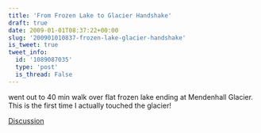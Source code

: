 ```yaml
---
title: 'From Frozen Lake to Glacier Handshake'
draft: true
date: 2009-01-01T08:37:22+00:00
slug: '200901010837-frozen-lake-glacier-handshake'
is_tweet: true
tweet_info:
  id: '1089087035'
  type: 'post'
  is_thread: False
---
```




went out to 40 min walk over flat frozen lake ending at Mendenhall Glacier. This is the first time I actually touched the glacier!

[Discussion](https://x.com/sytelus/status/1089087035)
